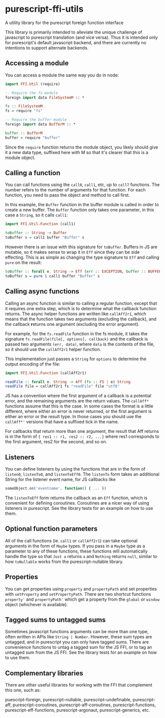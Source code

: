 # purescript-ffi-utils

A utility library for the purescript foreign function interface

This library is primarily intended to alleviate the unique challenge of javascript to purescript translation (and 
vice versa). Thus it is intended only for purescript's default javascript backend, and there are currently no 
intentions to support alternate backends.


## Accessing a module

You can access a module the same way you do in node:

```purescript
import FFI.Util (require)

-- Require the fs module
foreign import data FileSystemM :: *

fs :: FileSystemM
fs = require "fs"

-- Require the buffer module
foreign import data BufferM :: *

buffer :: BufferM
buffer = require "buffer"
```

Since the `require` function returns the module object, you likely should give it a new data type, suffixed here 
with M so that it's clearer that this is a module object.


## Calling a function

You can call functions using the `call0`, `call1`, etc, up to `call7` functions. The number refers to the number of 
arguments for that function. For each function, you need to pass the object and method to call first.

In this example, the `Buffer` function in the buffer module is called in order to create a new buffer. The `Buffer` 
function only takes one parameter, in this case a `String`, so it calls `call1`:

```purescript
import FFI.Util.Function (call1)

toBuffer :: String -> Buffer
toBuffer s = call1 buffer "Buffer" s
```

However there is an issue with this signature for `toBuffer`. Buffers in JS are mutable, so it makes sense to wrap 
it in `Eff` since they can be side effecting. This is as simple as changing the type signature to `Eff` and calling 
`pure` on the result:

```purescript
toBuffer :: forall e. String -> Eff (err :: EXCEPTION, buffer :: BUFFER | e) Buffer
toBuffer s = pure $ call1 buffer "Buffer" s
```


## Calling async functions

Calling an async function is similar to calling a regular function, except that it requires one extra step, which is to 
determine what the callback function returns. The async helper functions are written like `callAff2r1`, which means that 
the function takes two arguments (excluding the callback), and the callback **r**eturns one argument (excluding the 
error argument).

For example, for the `fs.readFile` function in the fs module, it takes the signature `fs.readFile(file[, options], callback)` 
and the callback is passed two arguments `(err, data)`, where `data` is the contents of the file, so it should use the 
`callAff2r1` helper function.

This implementation just passes a `String` for `options` to determine the output encoding of the file:

```purescript
import FFI.Util.Function (callAff2r1)

readFile :: forall e. String -> Aff (fs :: FS | e) String
readFile file = callAff2r1 fs "readFile" file "utf8"
```

JS has a convention where the first argument of a callback is a potential error, and the remaining arguments are the 
return values. The `callAff*` functions assume that this is the case. In some cases the format is a little different, 
where either an error is never returned, or the first argument is either an error or the result type. In those cases 
you should use the `callAff*'` versions that have a suffixed tick in the name.

For callbacks that return more than one argument, the result that Aff returns is in the form of 
`{ res1 :: r1, res2 :: r2, ...}` where res1 corresponds to the first argument, res2 for the second, and so on.


## Listeners

You can define listeners by using the functions that are in the form of `listen0`, `listenTo0`, and `listenToEff0`. 
The `listenTo` form takes an additional String for the listener event name, for JS callbacks like 

```js
someObject.on('eventname', function() { ... })
```

The `listenToEff` form returns the callback as an `Eff` function, which is convenient for defining coroutines. 
Coroutines are a nicer way of using listeners in purescript. See the library tests for an example on how to use them. 


## Optional function parameters

All of the call functions (ie. `call1` or `callAff2r1`) can take optional arguments in the form of `Maybe` types. If 
you pass in a `Maybe` type as a parameter to any of these functions, these functions will automatically handle the 
type so that `Just a` returns `a` and `Nothing` returns `null`, similar to how `toNullable` works from the 
purescript-nullable library.


## Properties

You can get properties using `property` and `propertyPath` and set properties with `setProperty` and `setPropertyPath`. 
There are two shortcut functions `property'` and `propertyPath'` which get a property from the `global` or `window` 
object (whichever is available).


## Tagged sums to untagged sums

Sometimes javascript functions arguments can be more than one type, often written in APIs like `String | Number`. 
However, these sum types are untagged, and in purescript you can only have tagged sums. There are convenience 
functions to untag a tagged sum for the JS FFI, or to tag an untagged sum from the JS FFI. See the library tests for 
an example on how to use them.


## Complementary libraries

There are other useful libraries for working with the FFI that complement this one, such as:

puescript-foreign, purescript-nullable, purescript-undefinable, purescript-aff, purescript-coroutines, 
purescript-aff-coroutines, purescript-functions, purescript-eff-functions, purescript-argonaut, purescript-generics, etc.
